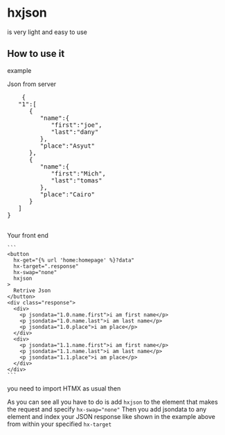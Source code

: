 <h1>hxjson</h1>
is very light and easy to use
<h2>How to use it</h2>
<p>
  example
  <p>Json from server</p>
  <pre>
    {
   "1":[
      {
         "name":{
            "first":"joe",
            "last":"dany"
         },
         "place":"Asyut"
      },
      {
         "name":{
            "first":"Mich",
            "last":"tomas"
         },
         "place":"Cairo"
      }
   ]
}
  </pre>
  <p>Your front end</p>
  
    ```
    <button
      hx-get="{% url 'home:homepage' %}?data"
      hx-target=".response"
      hx-swap="none"
      hxjson
    >
      Retrive Json
    </button>
    <div class="response">
      <div>
        <p jsondata="1.0.name.first">i am first name</p>
        <p jsondata="1.0.name.last">i am last name</p>
        <p jsondata="1.0.place">i am place</p>
      </div>
      <div>
        <p jsondata="1.1.name.first">i am first name</p>
        <p jsondata="1.1.name.last">i am last name</p>
        <p jsondata="1.1.place">i am place</p>
      </div>
    </div>
    ```
  </code>
  </p>
  you need to import HTMX as usual then
  
  As you can see all you have to do is add `hxjson` to the element that makes the request and specify `hx-swap="none"`
  Then you add jsondata to any element and index your JSON response like shown in the example above from within 
  your specified `hx-target`
